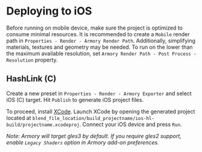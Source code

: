 # Deploying to iOS

Before running on mobile device, make sure the project is optimized to consume minimal resources. It is recommended to create a `Mobile` render path in `Properties - Render - Armory Render Path`. Additionally, simplifying materials, textures and geometry may be needed. To run on the lower than the maximum available resolution, set `Armory Render Path - Post Process - Resolution` property.

## HashLink (C)

Create a new preset in `Properties - Render - Armory Exporter` and select iOS (C) target. Hit `Publish` to generate iOS project files.

To proceed, install [XCode](https://developer.apple.com/xcode/). Launch XCode by opening the generated project located at `blend_file_location/build_projectname/ios-hl-build/projectname.xcodeproj`. Connect your iOS device and press `Run`.

*Note: Armory will target gles3 by default. If you require gles2 support, enable `Legacy Shaders` option in Armory add-on preferences.* 

